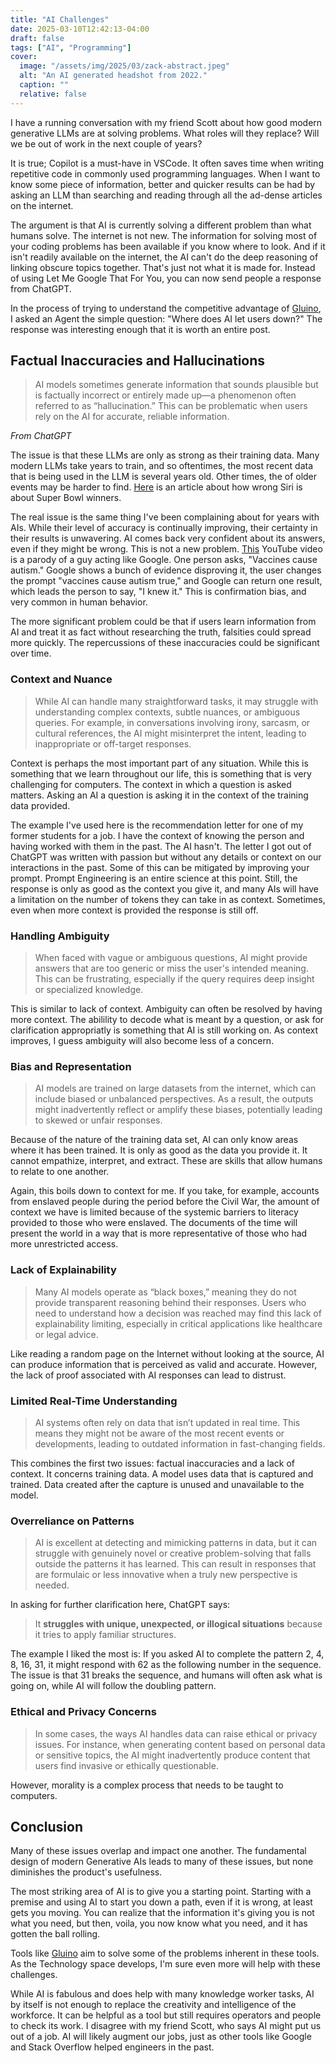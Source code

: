 ```yaml
---
title: "AI Challenges"
date: 2025-03-10T12:42:13-04:00
draft: false
tags: ["AI", "Programming"]
cover:
  image: "/assets/img/2025/03/zack-abstract.jpeg"
  alt: "An AI generated headshot from 2022."
  caption: ""
  relative: false
---
```


I have a running conversation with my friend Scott about how good modern generative LLMs are at solving problems. What roles will they replace? Will we be out of work in the next couple of years?

It is true; Copilot is a must-have in VSCode. It often saves time when writing repetitive code in commonly used programming languages. When I want to know some piece of information, better and quicker results can be had by asking an LLM than searching and reading through all the ad-dense articles on the internet.

The argument is that AI is currently solving a different problem than what humans solve. The internet is not new. The information for solving most of your coding problems has been available if you know where to look. And if it isn't readily available on the internet, the AI can't do the deep reasoning of linking obscure topics together. That's just not what it is made for. Instead of using Let Me Google That For You, you can now send people a response from ChatGPT.

In the process of trying to understand the competitive advantage of [Gluino](https://gluino.io), I asked an Agent the simple question: "Where does AI let users down?" The response was interesting enough that it is worth an entire post.

## Factual Inaccuracies and Hallucinations

> AI models sometimes generate information that sounds plausible but is factually incorrect or entirely made up—a phenomenon often referred to as “hallucination.” This can be problematic when users rely on the AI for accurate, reliable information.

_From ChatGPT_

The issue is that these LLMs are only as strong as their training data. Many modern LLMs take years to train, and so oftentimes, the most recent data that is being used in the LLM is several years old. Other times, the of older events may be harder to find. [Here](https://onefoottsunami.com/2025/01/23/not-so-super-apple/) is an article about how wrong Siri is about Super Bowl winners.

The real issue is the same thing I've been complaining about for years with AIs. While their level of accuracy is continually improving, their certainty in their results is unwavering. AI comes back very confident about its answers, even if they might be wrong. This is not a new problem. [This](https://youtu.be/yJD1Iwy5lUY?si=TBXaB17QhjQXxBQj) YouTube video is a parody of a guy acting like Google. One person asks, "Vaccines cause autism." Google shows a bunch of evidence disproving it, the user changes the prompt "vaccines cause autism true," and Google can return one result, which leads the person to say, "I knew it." This is confirmation bias, and very common in human behavior.

The more significant problem could be that if users learn information from AI and treat it as fact without researching the truth, falsities could spread more quickly. The repercussions of these inaccuracies could be significant over time.

### Context and Nuance

> While AI can handle many straightforward tasks, it may struggle with understanding complex contexts, subtle nuances, or ambiguous queries. For example, in conversations involving irony, sarcasm, or cultural references, the AI might misinterpret the intent, leading to inappropriate or off-target responses.

Context is perhaps the most important part of any situation. While this is something that we learn throughout our life, this is something that is very challenging for computers. The context in which a question is asked matters. Asking an AI a question is asking it in the context of the training data provided.

The example I've used here is the recommendation letter for one of my former students for a job. I have the context of knowing the person and having worked with them in the past. The AI hasn't. The letter I got out of ChatGPT was written with passion but without any details or context on our interactions in the past. Some of this can be mitigated by improving your prompt. Prompt Engineering is an entire science at this point. Still, the response is only as good as the context you give it, and many AIs will have a limitation on the number of tokens they can take in as context. Sometimes, even when more context is provided the response is still off.

### Handling Ambiguity

> When faced with vague or ambiguous questions, AI might provide answers that are too generic or miss the user's intended meaning. This can be frustrating, especially if the query requires deep insight or specialized knowledge.

This is similar to lack of context. Ambiguity can often be resolved by having more context. The abilility to decode what is meant by a question, or ask for clarification appropriatly is something that AI is still working on. As context improves, I guess ambiguity will also become less of a concern.

### Bias and Representation

> AI models are trained on large datasets from the internet, which can include biased or unbalanced perspectives. As a result, the outputs might inadvertently reflect or amplify these biases, potentially leading to skewed or unfair responses.

Because of the nature of the training data set, AI can only know areas where it has been trained. It is only as good as the data you provide it. It cannot empathize, interpret, and extract. These are skills that allow humans to relate to one another.

Again, this boils down to context for me. If you take, for example, accounts from enslaved people during the period before the Civil War, the amount of context we have is limited because of the systemic barriers to literacy provided to those who were enslaved. The documents of the time will present the world in a way that is more representative of those who had more unrestricted access.

### Lack of Explainability

> Many AI models operate as “black boxes,” meaning they do not provide transparent reasoning behind their responses. Users who need to understand how a decision was reached may find this lack of explainability limiting, especially in critical applications like healthcare or legal advice.

Like reading a random page on the Internet without looking at the source, AI can produce information that is perceived as valid and accurate. However, the lack of proof associated with AI responses can lead to distrust.

### Limited Real-Time Understanding

> AI systems often rely on data that isn’t updated in real time. This means they might not be aware of the most recent events or developments, leading to outdated information in fast-changing fields.

This combines the first two issues: factual inaccuracies and a lack of context. It concerns training data. A model uses data that is captured and trained. Data created after the capture is unused and unavailable to the model.

### Overreliance on Patterns

> AI is excellent at detecting and mimicking patterns in data, but it can struggle with genuinely novel or creative problem-solving that falls outside the patterns it has learned. This can result in responses that are formulaic or less innovative when a truly new perspective is needed.

In asking for further clarification here, ChatGPT says:

> It **struggles with unique, unexpected, or illogical situations** because it tries to apply familiar structures.

The example I liked the most is: If you asked AI to complete the pattern 2, 4, 8, 16, 31, it might respond with 62 as the following number in the sequence. The issue is that 31 breaks the sequence, and humans will often ask what is going on, while AI will follow the doubling pattern.

### Ethical and Privacy Concerns

> In some cases, the ways AI handles data can raise ethical or privacy issues. For instance, when generating content based on personal data or sensitive topics, the AI might inadvertently produce content that users find invasive or ethically questionable.

However, morality is a complex process that needs to be taught to computers.

## Conclusion

Many of these issues overlap and impact one another. The fundamental design of modern Generative AIs leads to many of these issues, but none diminishes the product's usefulness.

The most striking area of AI is to give you a starting point. Starting with a premise and using AI to start you down a path, even if it is wrong, at least gets you moving. You can realize that the information it's giving you is not what you need, but then, voila, you now know what you need, and it has gotten the ball rolling.

Tools like [Gluino](https://gluino.io) aim to solve some of the problems inherent in these tools. As the Technology space develops, I'm sure even more will help with these challenges.

While AI is fabulous and does help with many knowledge worker tasks, AI by itself is not enough to replace the creativity and intelligence of the workforce. It can be helpful as a tool but still requires operators and people to check its work. I disagree with my friend Scott, who says AI might put us out of a job. AI will likely augment our jobs, just as other tools like Google and Stack Overflow helped engineers in the past.
